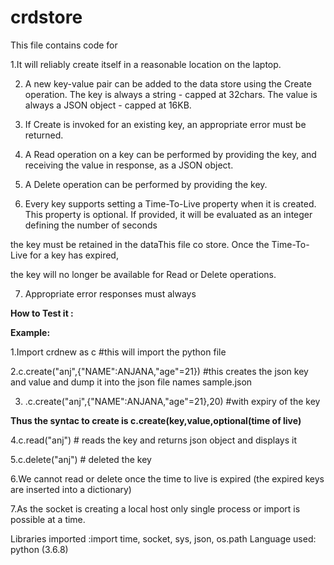 # crdstore 

This file contains code for

1.It will reliably create itself in a reasonable location on the laptop.

2. A new key-value pair can be added to the data store using the Create operation. The key is always a string - capped at 32chars. The value is always a JSON object - capped at 16KB.

3. If Create is invoked for an existing key, an appropriate error must be returned.

4. A Read operation on a key can be performed by providing the key, and receiving the value in response, as a JSON object.

5. A Delete operation can be performed by providing the key.

6. Every key supports setting a Time-To-Live property when it is created. This property is optional. If provided, it will be evaluated as an integer defining the number of seconds

the key must be retained in the dataThis file co store. Once the Time-To-Live for a key has expired,

the key will no longer be available for Read or Delete operations.

7. Appropriate error responses must always

**How to Test it :**

**Example:**

1.Import crdnew as c #this will import the python file

2.c.create(&quot;anj&quot;,{&quot;NAME&quot;:ANJANA,&quot;age&quot;=21}) #this creates the json key and value and dump it into the json file names sample.json

3. .c.create(&quot;anj&quot;,{&quot;NAME&quot;:ANJANA,&quot;age&quot;=21},20) #with expiry of the key

**Thus the syntac to create is c.create(key,value,optional(time of live)**

4.c.read(&quot;anj&quot;) # reads the key and returns json object and displays it

5.c.delete(&quot;anj&quot;) # deleted the key

6.We cannot read or delete once the time to live is expired (the expired keys are inserted into a dictionary)

7.As the socket is creating a local host only single process or import is possible at a time.

Libraries imported :import time, socket, sys, json, os.path
Language used: python (3.6.8)









